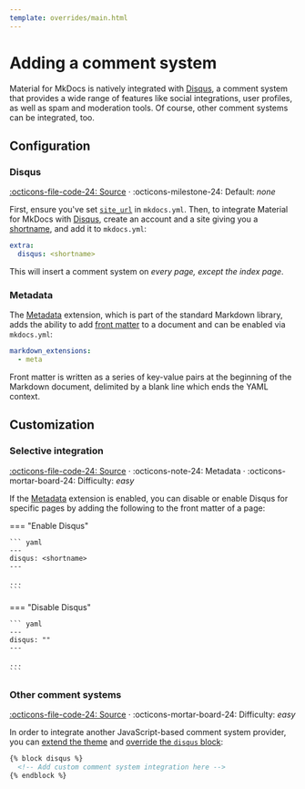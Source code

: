 ```yaml
---
template: overrides/main.html
---
```


# Adding a comment system

Material for MkDocs is natively integrated with [Disqus][1], a comment system
that provides a wide range of features like social integrations, user profiles,
as well as spam and moderation tools. Of course, other comment systems can be 
integrated, too.

  [1]: https://disqus.com/

## Configuration

### Disqus

[:octicons-file-code-24: Source][2] ·
:octicons-milestone-24: Default: _none_

First, ensure you've set [`site_url`][3] in `mkdocs.yml`. Then, to integrate
Material for MkDocs with [Disqus][1], create an account and a site giving you a
[shortname][4], and add it to `mkdocs.yml`:

``` yaml
extra:
  disqus: <shortname>
```

This will insert a comment system on _every page, except the index page_.

  [2]: https://github.com/squidfunk/mkdocs-material/blob/master/src/partials/integrations/disqus.html
  [3]: https://www.mkdocs.org/user-guide/configuration/#site_url
  [4]: https://help.disqus.com/en/articles/1717111-what-s-a-shortname

### Metadata

The [Metadata][5] extension, which is part of the standard Markdown library,
adds the ability to add [front matter][6] to a document and can be enabled via
`mkdocs.yml`:

``` yaml
markdown_extensions:
  - meta
```

Front matter is written as a series of key-value pairs at the beginning of the
Markdown document, delimited by a blank line which ends the YAML context.

  [5]: https://github.com/squidfunk/mkdocs-material/blob/master/src/base.html
  [6]: https://jekyllrb.com/docs/front-matter/

## Customization

### Selective integration

[:octicons-file-code-24: Source][2] ·
:octicons-note-24: Metadata ·
:octicons-mortar-board-24: Difficulty: _easy_

If the [Metadata][7] extension is enabled, you can disable or enable Disqus for
specific pages by adding the following to the front matter of a page:

=== "Enable Disqus"

    ``` yaml
    ---
    disqus: <shortname>
    ---

    ...
    ```

=== "Disable Disqus"

    ``` yaml
    ---
    disqus: ""
    ---

    ...
    ```

  [7]: #metadata

### Other comment systems

[:octicons-file-code-24: Source][8] ·
:octicons-mortar-board-24: Difficulty: _easy_

In order to integrate another JavaScript-based comment system provider, you can
[extend the theme][9] and [override the `disqus` block][10]:

``` html
{% block disqus %}
  <!-- Add custom comment system integration here -->
{% endblock %}
```

  [8]: https://github.com/squidfunk/mkdocs-material/blob/master/src/base.html
  [9]: ../customization.md#extending-the-theme
  [10]: ../customization.md#overriding-blocks

